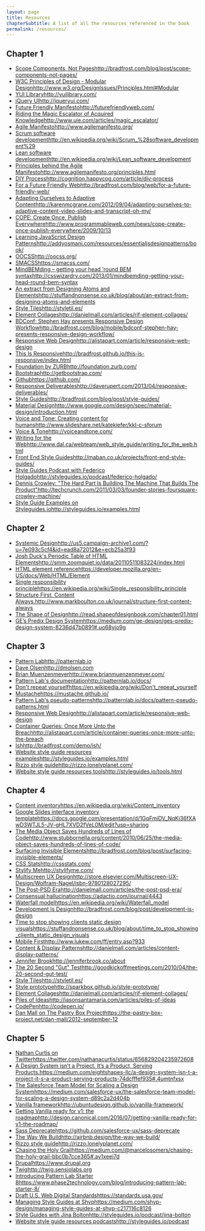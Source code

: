 ```yaml
---
layout: page
title: Resources
chapterSubtitle: A list of all the resources referenced in the book
permalink: /resources/
---
```


## Chapter 1
- [Scope Components, Not Pages](http://bradfrost.com/blog/post/scope-components-not-pages/)<span class="resource-link">http://bradfrost.com/blog/post/scope-components-not-pages/</span>
- [W3C Principles of Design - Modular Design](http://www.w3.org/DesignIssues/Principles.html#Modular)<span class="resource-link">http://www.w3.org/DesignIssues/Principles.html#Modular</span>
- [YUI Library](http://yuilibrary.com/)<span class="resource-link">http://yuilibrary.com/</span>
- [jQuery UI](http://jqueryui.com/)<span class="resource-link">http://jqueryui.com/</span>
- [Future Friendly Manifesto](http://futurefriendlyweb.com/)<span class="resource-link">http://futurefriendlyweb.com/</span>
- [Riding the Magic Escalator of Acquired Knowledge](http://www.uie.com/articles/magic_escalator/)<span class="resource-link">http://www.uie.com/articles/magic_escalator/</span>
- [Agile Manifesto](http://www.agilemanifesto.org/)<span class="resource-link">http://www.agilemanifesto.org/</span>
- [Scrum software development](http://en.wikipedia.org/wiki/Scrum_%28software_development%29)<span class="resource-link">http://en.wikipedia.org/wiki/Scrum_%28software_development%29</span>
- [Lean software development](http://en.wikipedia.org/wiki/Lean_software_development)<span class="resource-link">http://en.wikipedia.org/wiki/Lean_software_development</span>
- [Principles behind the Agile Manifesto](http://www.agilemanifesto.org/principles.html)<span class="resource-link">http://www.agilemanifesto.org/principles.html</span>
- [DIY Process](http://cognition.happycog.com/article/diy-process)<span class="resource-link">http://cognition.happycog.com/article/diy-process</span>
- [For a Future Friendly Web](http://bradfrost.com/blog/web/for-a-future-friendly-web/)<span class="resource-link">http://bradfrost.com/blog/web/for-a-future-friendly-web/</span>
- [Adapting Ourselves to Adaptive Content](http://karenmcgrane.com/2012/09/04/adapting-ourselves-to-adaptive-content-video-slides-and-transcript-oh-my/)<span class="resource-link">http://karenmcgrane.com/2012/09/04/adapting-ourselves-to-adaptive-content-video-slides-and-transcript-oh-my/</span>
- [COPE: Create Once, Publish Everywhere](http://www.programmableweb.com/news/cope-create-once-publish-everywhere/2009/10/13)<span class="resource-link">http://www.programmableweb.com/news/cope-create-once-publish-everywhere/2009/10/13</span>
- [Learning JavaScript Design Patterns](http://addyosmani.com/resources/essentialjsdesignpatterns/book/)<span class="resource-link">http://addyosmani.com/resources/essentialjsdesignpatterns/book/</span>
- [OOCSS](http://oocss.org/)<span class="resource-link">http://oocss.org/</span>
- [SMACSS](https://smacss.com/)<span class="resource-link">https://smacss.com/</span>
- [MindBEMding – getting your head ’round BEM syntax](http://csswizardry.com/2013/01/mindbemding-getting-your-head-round-bem-syntax)<span class="resource-link">http://csswizardry.com/2013/01/mindbemding-getting-your-head-round-bem-syntax</span>
- [An extract from Designing Atoms and Elements](http://stuffandnonsense.co.uk/blog/about/an-extract-from-designing-atoms-and-elements)<span class="resource-link">http://stuffandnonsense.co.uk/blog/about/an-extract-from-designing-atoms-and-elements</span>
- [Style Tiles](http://styletil.es/)<span class="resource-link">http://styletil.es/</span>
- [Element Collages](http://danielmall.com/articles/rif-element-collages/)<span class="resource-link">http://danielmall.com/articles/rif-element-collages/</span>
- [BDConf: Stephen Hay presents Responsive Design Workflow](http://bradfrost.com/blog/mobile/bdconf-stephen-hay-presents-responsive-design-workflow/)<span class="resource-link">http://bradfrost.com/blog/mobile/bdconf-stephen-hay-presents-responsive-design-workflow/</span>
- [Responsive Web Design](http://alistapart.com/article/responsive-web-design)<span class="resource-link">http://alistapart.com/article/responsive-web-design</span>
- [This Is Responsive](http://bradfrost.github.io/this-is-responsive/index.html)<span class="resource-link">http://bradfrost.github.io/this-is-responsive/index.html</span>
- [Foundation by ZURB](http://foundation.zurb.com/)<span class="resource-link">http://foundation.zurb.com/</span>
- [Bootstrap](http://getbootstrap.com/)<span class="resource-link">http://getbootstrap.com/</span>
- [Github](https://github.com/)<span class="resource-link">https://github.com/</span>
- [Responsive Deliverables](http://daverupert.com/2013/04/responsive-deliverables/)<span class="resource-link">http://daverupert.com/2013/04/responsive-deliverables/</span>
- [Style Guides](http://bradfrost.com/blog/post/style-guides/)<span class="resource-link">http://bradfrost.com/blog/post/style-guides/</span>
- [Material Design](http://www.google.com/design/spec/material-design/introduction.html)<span class="resource-link">http://www.google.com/design/spec/material-design/introduction.html</span>
- [Voice and Tone: Creating content for humans](http://www.slideshare.net/katekiefer/kkl-c-sforum)<span class="resource-link">http://www.slideshare.net/katekiefer/kkl-c-sforum</span>
- [Voice & Tone](http://voiceandtone.com/)<span class="resource-link">http://voiceandtone.com/</span>
- [Writing for the Web](http://www.dal.ca/webteam/web_style_guide/writing_for_the_web.html)<span class="resource-link">http://www.dal.ca/webteam/web_style_guide/writing_for_the_web.html</span>
- [Front End Style Guides](http://maban.co.uk/projects/front-end-style-guides/)<span class="resource-link">http://maban.co.uk/projects/front-end-style-guides/</span>
- [Style Guides Podcast with Federico Holgado](http://styleguides.io/podcast/federico-holgado/)<span class="resource-link">http://styleguides.io/podcast/federico-holgado/</span>
- [Dennis Crowley: "The Hard Part Is Building The Machine That Builds The Product"](http://techcrunch.com/2011/03/03/founder-stories-foursquare-crowley-machine/)<span class="resource-link">http://techcrunch.com/2011/03/03/founder-stories-foursquare-crowley-machine/</span>
- [Style Guide Examples on Styleguides.io](http://styleguides.io/examples.html)<span class="resource-link">http://styleguides.io/examples.html</span>

## Chapter 2
- [Systemic Design](http://us5.campaign-archive1.com/?u=7e093c5cf4&id=ead8a72012&e=ecb25a3f93)<span class="resource-link">http://us5.campaign-archive1.com/?u=7e093c5cf4&id=ead8a72012&e=ecb25a3f93</span>
- [Josh Duck's Periodic Table of HTML Elements](http://smm.zoomquiet.io/data/20110511083224/index.html)<span class="resource-link">http://smm.zoomquiet.io/data/20110511083224/index.html</span>
- [HTML element reference](https://developer.mozilla.org/en-US/docs/Web/HTML/Element)<span class="resource-link">https://developer.mozilla.org/en-US/docs/Web/HTML/Element</span>
- [Single responsibility principle](https://en.wikipedia.org/wiki/Single_responsibility_principle)<span class="resource-link">https://en.wikipedia.org/wiki/Single_responsibility_principle</span>
- [Structure First. Content Always.](http://www.markboulton.co.uk/journal/structure-first-content-always)<span class="resource-link">http://www.markboulton.co.uk/journal/structure-first-content-always</span>
- [The Shape of Design](http://read.shapeofdesignbook.com/chapter01.html)<span class="resource-link">http://read.shapeofdesignbook.com/chapter01.html</span>
- [GE’s Predix Design System](https://medium.com/ge-design/ges-predix-design-system-8236d47b0891#.uo68yjo9g)<span class="resource-link">https://medium.com/ge-design/ges-predix-design-system-8236d47b0891#.uo68yjo9g</span>

## Chapter 3
- [Pattern Lab](http://patternlab.io)<span class="resource-link">http://patternlab.io</span>
- [Dave Olsen](http://dmolsen.com)<span class="resource-link">http://dmolsen.com</span>
- [Brian Muenzenmeyer](http://www.brianmuenzenmeyer.com/)<span class="resource-link">http://www.brianmuenzenmeyer.com/</span>
- [Pattern Lab's documentation](http://patternlab.io/docs/)<span class="resource-link">http://patternlab.io/docs/</span>
- [Don't repeat yourself](https://en.wikipedia.org/wiki/Don't_repeat_yourself)<span class="resource-link">https://en.wikipedia.org/wiki/Don't_repeat_yourself</span>
- [Mustache](https://mustache.github.io/)<span class="resource-link">https://mustache.github.io/</span>
- [Pattern Lab's pseudo-patterns](http://patternlab.io/docs/pattern-pseudo-patterns.html)<span class="resource-link">http://patternlab.io/docs/pattern-pseudo-patterns.html</span>
- [Responsive Web Design](http://alistapart.com/article/responsive-web-design)<span class="resource-link">http://alistapart.com/article/responsive-web-design</span>
- [Container Queries: Once More Unto the Breach](http://alistapart.com/article/container-queries-once-more-unto-the-breach)<span class="resource-link">http://alistapart.com/article/container-queries-once-more-unto-the-breach</span>
- [Ish](http://bradfrost.com/demo/ish/)<span class="resource-link">http://bradfrost.com/demo/ish/</span>
- [Website style guide resources examples](http://styleguides.io/examples.html)<span class="resource-link">http://styleguides.io/examples.html</span>
- [Rizzo style guide](http://rizzo.lonelyplanet.com/)<span class="resource-link">http://rizzo.lonelyplanet.com/</span>
- [Website style guide resources tools](http://styleguides.io/tools.html)<span class="resource-link">http://styleguides.io/tools.html</span>

## Chapter 4
- [Content inventory](https://en.wikipedia.org/wiki/Content_inventory)<span class="resource-link">https://en.wikipedia.org/wiki/Content_inventory</span>
- [Google Slides interface inventory template](https://docs.google.com/presentation/d/1GqFmiDV_NqKi36fXAwD3WTJL5-JV-gHL7XVD2fVeL0M/edit?usp=sharing)<span class="resource-link">https://docs.google.com/presentation/d/1GqFmiDV_NqKi36fXAwD3WTJL5-JV-gHL7XVD2fVeL0M/edit?usp=sharing</span>
- [The Media Object Saves Hundreds of Lines of Code](http://www.stubbornella.org/content/2010/06/25/the-media-object-saves-hundreds-of-lines-of-code/)<span class="resource-link">http://www.stubbornella.org/content/2010/06/25/the-media-object-saves-hundreds-of-lines-of-code/</span>
- [Surfacing Invisible Elements](http://bradfrost.com/blog/post/surfacing-invisible-elements/)<span class="resource-link">http://bradfrost.com/blog/post/surfacing-invisible-elements/</span>
- [CSS Stats](http://cssstats.com/)<span class="resource-link">http://cssstats.com/</span>
- [Stylify Me](http://stylifyme.com/)<span class="resource-link">http://stylifyme.com/</span>
- [Multiscreen UX Design](http://store.elsevier.com/Multiscreen-UX-Design/Wolfram-Nagel/isbn-9780128027295/)<span class="resource-link">http://store.elsevier.com/Multiscreen-UX-Design/Wolfram-Nagel/isbn-9780128027295/</span>
- [The Post-PSD Era](http://danielmall.com/articles/the-post-psd-era/)<span class="resource-link">http://danielmall.com/articles/the-post-psd-era/</span>
- [Consensual hallucination](https://adactio.com/journal/4443)<span class="resource-link">https://adactio.com/journal/4443</span>
- [Waterfall model](https://en.wikipedia.org/wiki/Waterfall_model)<span class="resource-link">https://en.wikipedia.org/wiki/Waterfall_model</span>
- [Development Is Design](http://bradfrost.com/blog/post/development-is-design)<span class="resource-link">http://bradfrost.com/blog/post/development-is-design</span>
- [Time to stop showing clients static design visuals](https://stuffandnonsense.co.uk/blog/about/time_to_stop_showing_clients_static_design_visuals)<span class="resource-link">https://stuffandnonsense.co.uk/blog/about/time_to_stop_showing_clients_static_design_visuals</span>
- [Mobile First](http://www.lukew.com/ff/entry.asp?933)<span class="resource-link">http://www.lukew.com/ff/entry.asp?933</span>
- [Content & Display Patterns](http://danielmall.com/articles/content-display-patterns/)<span class="resource-link">http://danielmall.com/articles/content-display-patterns/</span>
- [Jennifer Brook](http://jenniferbrook.co/about)<span class="resource-link">http://jenniferbrook.co/about</span>
- [The 20 Second "Gut" Test](http://goodkickoffmeetings.com/2010/04/the-20-second-gut-test/)<span class="resource-link">http://goodkickoffmeetings.com/2010/04/the-20-second-gut-test/</span>
- [Style Tiles](http://styletil.es/)<span class="resource-link">http://styletil.es/</span>
- [Style prototype](http://sparkbox.github.io/style-prototype/)<span class="resource-link">http://sparkbox.github.io/style-prototype/</span>
- [Element Collages](http://danielmall.com/articles/rif-element-collages/)<span class="resource-link">http://danielmall.com/articles/rif-element-collages/</span>
- [Piles of Ideas](http://jasonsantamaria.com/articles/piles-of-ideas)<span class="resource-link">http://jasonsantamaria.com/articles/piles-of-ideas</span>
- [CodePen](http://codepen.io/)<span class="resource-link">http://codepen.io/</span>
- [Dan Mall on The Pastry Box Project](https://the-pastry-box-project.net/dan-mall/2012-september-12)<span class="resource-link">https://the-pastry-box-project.net/dan-mall/2012-september-12</span>

## Chapter 5
- [Nathan Curtis on Twitter](https://twitter.com/nathanacurtis/status/656829204235972608)<span class="resource-link">https://twitter.com/nathanacurtis/status/656829204235972608</span>
- [A Design System isn’t a Project. It’s a Product, Serving Products.](https://medium.com/eightshapes-llc/a-design-system-isn-t-a-project-it-s-a-product-serving-products-74dcfffef935#.4umtnfxsx)<span class="resource-link">https://medium.com/eightshapes-llc/a-design-system-isn-t-a-project-it-s-a-product-serving-products-74dcfffef935#.4umtnfxsx</span>
- [The Salesforce Team Model for Scaling a Design System](https://medium.com/salesforce-ux/the-salesforce-team-model-for-scaling-a-design-system-d89c2a2d404b)<span class="resource-link">https://medium.com/salesforce-ux/the-salesforce-team-model-for-scaling-a-design-system-d89c2a2d404b</span>
- [Vanilla framework](http://ubuntudesign.github.io/vanilla-framework/)<span class="resource-link">http://ubuntudesign.github.io/vanilla-framework/</span>
- [Getting Vanilla ready for v1: the roadmap](http://design.canonical.com/2016/07/getting-vanilla-ready-for-v1-the-roadmap/)<span class="resource-link">http://design.canonical.com/2016/07/getting-vanilla-ready-for-v1-the-roadmap/</span>
- [Sass Deprecate](https://github.com/salesforce-ux/sass-deprecate)<span class="resource-link">https://github.com/salesforce-ux/sass-deprecate</span>
- [The Way We Build](http://airbnb.design/the-way-we-build/)<span class="resource-link">http://airbnb.design/the-way-we-build/</span>
- [Rizzo style guide](http://rizzo.lonelyplanet.com/)<span class="resource-link">http://rizzo.lonelyplanet.com/</span>
- [Chasing the Holy Grail](https://medium.com/@marcelosomers/chasing-the-holy-grail-bbc0b7cce365#.ay1xeej7d)<span class="resource-link">https://medium.com/@marcelosomers/chasing-the-holy-grail-bbc0b7cce365#.ay1xeej7d</span>
- [Drupal](https://www.drupal.org)<span class="resource-link">https://www.drupal.org</span>
- [Twig](http://twig.sensiolabs.org)<span class="resource-link">http://twig.sensiolabs.org</span>
- [Introducing Pattern Lab Starter 8](https://www.phase2technology.com/blog/introducing-pattern-lab-starter-8/)<span class="resource-link">https://www.phase2technology.com/blog/introducing-pattern-lab-starter-8/</span>
- [Draft U.S. Web Digital Standards](https://standards.usa.gov/)<span class="resource-link">https://standards.usa.gov/</span>
- [Managing Style Guides at Shyp](https://medium.com/shyp-design/managing-style-guides-at-shyp-c217116c8126)<span class="resource-link">https://medium.com/shyp-design/managing-style-guides-at-shyp-c217116c8126</span>
- [Style Guides with Jina Bolton](http://styleguides.io/podcast/jina-bolton/)<span class="resource-link">http://styleguides.io/podcast/jina-bolton</span>
- [Website style guide resources podcasts](http://styleguides.io/podcast)<span class="resource-link">http://styleguides.io/podcast</span>
